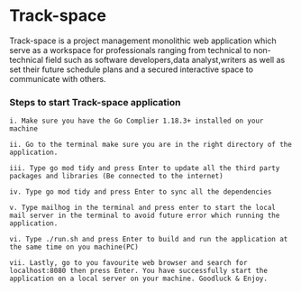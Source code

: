 # Track-space

Track-space is a project management monolithic web application which serve as a workspace for professionals ranging from technical to non-technical field such as software developers,data analyst,writers as well as set their future schedule plans and a secured interactive space to communicate with others.

### Steps to start Track-space application

    i. Make sure you have the Go Complier 1.18.3+ installed on your machine

    ii. Go to the terminal make sure you are in the right directory of the application.

    iii. Type go mod tidy and press Enter to update all the third party packages and libraries (Be connected to the internet)

    iv. Type go mod tidy and press Enter to sync all the dependencies

    v. Type mailhog in the terminal and press enter to start the local mail server in the terminal to avoid future error which running the application.

    vi. Type ./run.sh and press Enter to build and run the application at the same time on you machine(PC)

    vii. Lastly, go to you favourite web browser and search for localhost:8080 then press Enter. You have successfully start the application on a local server on your machine. Goodluck & Enjoy.

